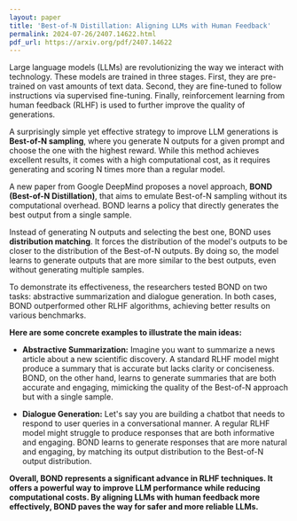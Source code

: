 ```yaml
---
layout: paper
title: 'Best-of-N Distillation: Aligning LLMs with Human Feedback'
permalink: 2024-07-26/2407.14622.html
pdf_url: https://arxiv.org/pdf/2407.14622
---
```


Large language models (LLMs) are revolutionizing the way we interact with technology. These models are trained in three stages. First, they are pre-trained on vast amounts of text data. Second, they are fine-tuned to follow instructions via supervised fine-tuning. Finally, reinforcement learning from human feedback (RLHF) is used to further improve the quality of generations. 

A surprisingly simple yet effective strategy to improve LLM generations is **Best-of-N sampling**, where you generate N outputs for a given prompt and choose the one with the highest reward. While this method achieves excellent results, it comes with a high computational cost, as it requires generating and scoring N times more than a regular model. 

A new paper from Google DeepMind proposes a novel approach, **BOND (Best-of-N Distillation)**, that aims to emulate Best-of-N sampling without its computational overhead. BOND learns a policy that directly generates the best output from a single sample.

Instead of generating N outputs and selecting the best one, BOND uses **distribution matching**. It forces the distribution of the model's outputs to be closer to the distribution of the Best-of-N outputs. By doing so, the model learns to generate outputs that are more similar to the best outputs, even without generating multiple samples.

To demonstrate its effectiveness, the researchers tested BOND on two tasks: abstractive summarization and dialogue generation. In both cases, BOND outperformed other RLHF algorithms, achieving better results on various benchmarks.

**Here are some concrete examples to illustrate the main ideas:**

- **Abstractive Summarization:** Imagine you want to summarize a news article about a new scientific discovery. A standard RLHF model might produce a summary that is accurate but lacks clarity or conciseness. BOND, on the other hand, learns to generate summaries that are both accurate and engaging, mimicking the quality of the Best-of-N approach but with a single sample.

- **Dialogue Generation:** Let's say you are building a chatbot that needs to respond to user queries in a conversational manner. A regular RLHF model might struggle to produce responses that are both informative and engaging. BOND learns to generate responses that are more natural and engaging, by matching its output distribution to the Best-of-N output distribution.

**Overall, BOND represents a significant advance in RLHF techniques. It offers a powerful way to improve LLM performance while reducing computational costs. By aligning LLMs with human feedback more effectively, BOND paves the way for safer and more reliable LLMs.**
